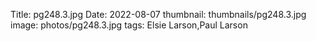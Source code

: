 Title: pg248.3.jpg
Date: 2022-08-07
thumbnail: thumbnails/pg248.3.jpg
image: photos/pg248.3.jpg
tags: Elsie Larson,Paul Larson

